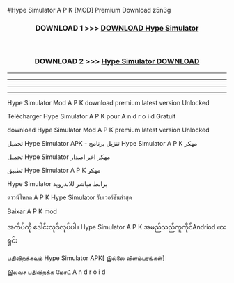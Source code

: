 #Hype Simulator  A P K [MOD] Premium Download z5n3g



<div align="center">

<h3>DOWNLOAD 1 >>> <a href="https://teeasianyam.web.app?sq=Hype Simulator ">DOWNLOAD Hype Simulator  </a></h3><br>

<h3>DOWNLOAD 2 >>> <a href="https://teeasianyam.web.app?sq=Hype Simulator  ">Hype Simulator   DOWNLOAD </a></h3>

</div>


----------------------------------------------------------

----------------------------------------------------------

----------------------------------------------------------

----------------------------------------------------------


Hype Simulator   Mod A P K download premium latest version Unlocked

Télécharger Hype Simulator   A P K pour A n d r o i d Gratuit

download Hype Simulator   Mod A P K premium latest version Unlocked

تحميل Hype Simulator   APK - تنزيل برنامج Hype Simulator   A P K مهكر

تحميل Hype Simulator   مهكر اخر اصدار

تطبيق Hype Simulator   A P K مهكر

Hype Simulator   برابط مباشر للاندرويد

ดาวน์โหลด A P K Hype Simulator   รับเวอร์ชันล่าสุด

Baixar A P K mod

အက်ပ်ကို ဒေါင်းလုဒ်လုပ်ပါ။ Hype Simulator   A P K အမည်သည်ကူကိုင်Andriod ဗားရှင်း

பதிவிறக்கவும் Hype Simulator   APK[ இல்லை விளம்பரங்கள்] 
 
இலவச பதிவிறக்க மோட் A n d r o i d



